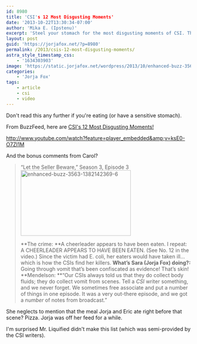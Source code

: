 ```yaml
---
id: 8980
title: 'CSI's 12 Most Disgusting Moments'
date: '2013-10-22T13:30:34-07:00'
author: 'Mika E. (Ipstenu)'
excerpt: 'Steel your stomach for the most disgusting moments of CSI. They are a little gross.'
layout: post
guid: 'https://jorjafox.net/?p=8980'
permalink: /2013/csis-12-most-disgusting-moments/
astra_style_timestamp_css:
    - '1634303903'
image: 'https://static.jorjafox.net/wordpress/2013/10/enhanced-buzz-3563-1382142369-6.jpg'
categories:
    - 'Jorja Fox'
tags:
    - article
    - csi
    - video
---
```


Don't read this any further if you're eating (or have a sensitive stomach).

From BuzzFeed, here are <a href="http://www.buzzfeed.com/kateaurthur/as-csi-heads-toward-its-300th-episode-watch-its-12-most-disg">CSI's 12 Most Disgusting Moments!</a>

http://www.youtube.com/watch?feature=player_embedded&amp;v=ksE0-O7ZI1M

And the bonus comments from Carol?
<blockquote>“Let the Seller Beware,” Season 3, Episode 3
<img class="aligncenter size-medium wp-image-8981" alt="enhanced-buzz-3563-1382142369-6" src="//static.jorjafox.net/wordpress/2013/10/enhanced-buzz-3563-1382142369-6-300x179.jpg" width="300" height="179" />

**The crime: **A cheerleader appears to have been eaten. I repeat: A CHEERLEADER APPEARS TO HAVE BEEN EATEN. (See No. 12 in the video.) Since the victim had E. coli, her eaters would have taken ill… which is how the CSIs find her killers.
**What’s Sara (Jorja Fox) doing?:** Going through vomit that’s been confiscated as evidence! That’s skin!
**Mendelson: **“Our CSIs always told us that they do collect body fluids; they do collect vomit from scenes. Tell a _CSI_ writer something, and we never forget. We sometimes free associate and put a number of things in one episode. It was a very out-there episode, and we got a _number_ of notes from broadcast.”</blockquote>
She neglects to mention that the meal Jorja and Eric ate right before that scene? Pizza. Jorja was off her feed for a while.

I'm surprised Mr. Liquified didn't make this list (which was semi-provided by the CSI writers).
